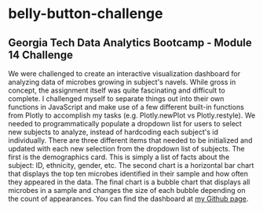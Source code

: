 # belly-button-challenge
## Georgia Tech Data Analytics Bootcamp - Module 14 Challenge
We were challenged to create an interactive visualization dashboard for analyzing data of microbes growing in subject's navels. While gross in concept, the assignment itself was quite fascinating and difficult to complete. I challenged myself to separate things out into their own functions in JavaScript and make use of a few different built-in functions from Plotly to accomplish my tasks (e.g. Plotly.newPlot vs Plotly.restyle).
We needed to programmatically populate a dropdown list for users to select new subjects to analyze, instead of hardcoding each subject's id individually. There are three different items that needed to be initialized and updated with each new selection from the dropdown list of subjects. The first is the demographics card. This is simply a list of facts about the subject: ID, ethnicity, gender, etc. The second chart is a horizontal bar chart that displays the top ten microbes identified in their sample and how often they appeared in the data. The final chart is a bubble chart that displays all microbes in a sample and changes the size of each bubble depending on the count of appearances.
You can find the dashboard at [my Github page](https://maplefrancake.github.io/belly-button-challenge/index).
